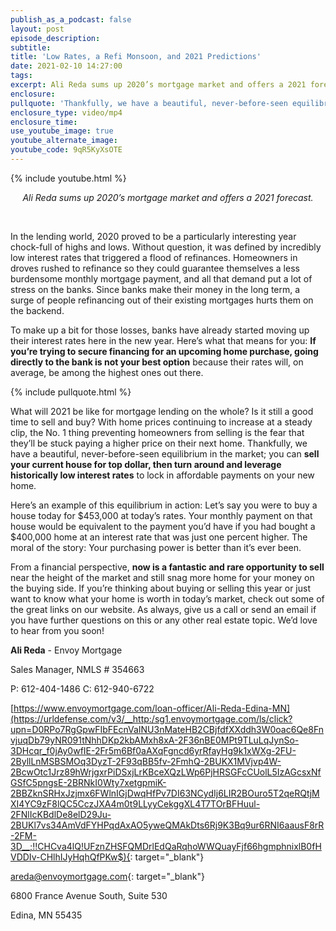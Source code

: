 ```yaml
---
publish_as_a_podcast: false
layout: post
episode_description:
subtitle:
title: 'Low Rates, a Refi Monsoon, and 2021 Predictions'
date: 2021-02-10 14:27:00
tags:
excerpt: Ali Reda sums up 2020’s mortgage market and offers a 2021 forecast.
enclosure:
pullquote: 'Thankfully, we have a beautiful, never-before-seen equilibrium in the market.'
enclosure_type: video/mp4
enclosure_time:
use_youtube_image: true
youtube_alternate_image:
youtube_code: 9qR5KyXsOTE
---
```


{% include youtube.html %}

<center><em>Ali Reda sums up 2020&rsquo;s mortgage market and offers a 2021 forecast.</em></center>

&nbsp;

In the lending world, 2020 proved to be a particularly interesting year chock-full of highs and lows. Without question, it was defined by incredibly low interest rates that triggered a flood of refinances. Homeowners in droves rushed to refinance so they could guarantee themselves a less burdensome monthly mortgage payment, and all that demand put a lot of stress on the banks. Since banks make their money in the long term, a surge of people refinancing out of their existing mortgages hurts them on the backend.&nbsp;

To make up a bit for those losses, banks have already started moving up their interest rates here in the new year. Here’s what that means for you: **If you’re trying to secure financing for an upcoming home purchase, going directly to the bank is not your best option** because their rates will, on average, be among the highest ones out there.&nbsp;

{% include pullquote.html %}

What will 2021 be like for mortgage lending on the whole? Is it still a good time to sell and buy? With home prices continuing to increase at a steady clip, the No. 1 thing preventing homeowners from selling is the fear that they’ll be stuck paying a higher price on their next home. Thankfully, we have a beautiful, never-before-seen equilibrium in the market; you can **sell your current house for top dollar, then turn around and leverage historically low interest rates** to lock in affordable payments on your new home.&nbsp;

Here’s an example of this equilibrium in action: Let’s say you were to buy a house today for $453,000 at today’s rates. Your monthly payment on that house would be equivalent to the payment you’d have if you had bought a $400,000 home at an interest rate that was just one percent higher. The moral of the story: Your purchasing power is better than it’s ever been.&nbsp;

From a financial perspective, **now is a fantastic and rare opportunity to sell** near the height of the market and still snag more home for your money on the buying side. If you’re thinking about buying or selling this year or just want to know what your home is worth in today’s market, check out some of the great links on our website. As always, give us a call or send an email if you have further questions on this or any other real estate topic. We’d love to hear from you soon\!

**Ali Reda** - Envoy Mortgage

Sales Manager, NMLS \# 354663

P: 612-404-1486 C: 612-940-6722

[https://www.envoymortgage.com/loan-officer/Ali-Reda-Edina-MN](https://urldefense.com/v3/__http:/sg1.envoymortgage.com/ls/click?upn=D0RPo7RgGpwFIbFEcnVaINU3nMateHB2CBjfdfXXddh3W0oac6Qe8FnvjuqDb79yNR091tNhhDKp2kbAMxh8xA-2F36nBE0MPt9TLuLqJynSo-3DHcqr_f0jAy0wfIE-2Fr5m6Bf0aAXqFgncd6yrRfayHg9k1xWXg-2FU-2ByllLnMSBSMOq3DyzT-2F93qBB5fv-2FmhQ-2BUKX1MVjvp4W-2BcwOtc1Jrz89hWrjgxrPiDSxjLrKBceXQzLWp6PjHRSGFcCUolL5IzAGcsxNfGSfC5pngsE-2BRNkI0Wty7xetgpmiK-2BBZknSRHxJzjmx6FWlnIGjDwqHfPv7DI63NCydIj6LIR2BOuro5T2qeRQtjMXI4YC9zF8lQC5CczJXA4m0t9LLyyCekggXL4T7TOrBFHuul-2FNlIcKBdlDe8elD29Ju-2BUKl7vs34AmVdFYHPqdAxAO5yweQMAkDts6Rj9K3Bq9ur6RNI6aausF8rR-2FM-3D__;!!CHCva4lQ!UFznZHSFQMDrlEdQaRqhoWWQuayFjf66hgmphnixlB0fHVDDIv-CHlhIJyHqhQfPKw$){: target="_blank"}

[areda@envoymortgage.com](mailto:areda@envoymortgage.com){: target="_blank"}

6800 France Avenue South, Suite 530

Edina, MN 55435

&nbsp;

**&nbsp;**
